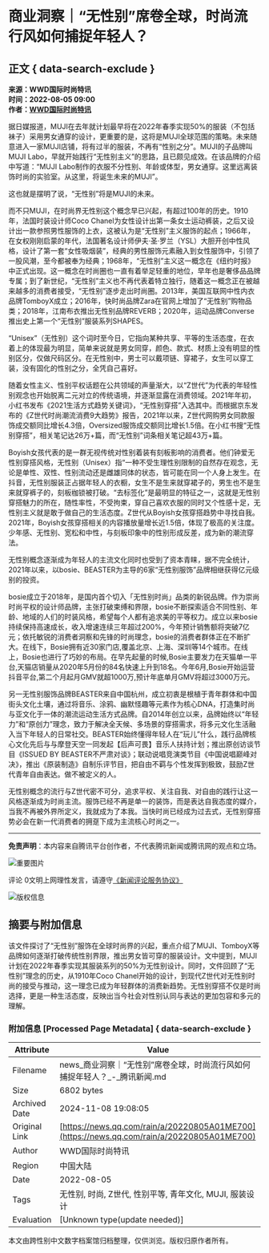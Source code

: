 # 商业洞察｜“无性别”席卷全球，时尚流行风如何捕捉年轻人？

## 正文 { data-search-exclude }


**来源：WWD国际时尚特讯**  
**时间：2022-08-05 09:00**  
**作者：[WWD国际时尚特讯](https://news.qq.com/omn/author/8QMf2XZc6YIeujk%3D)**  

据日媒报道，MUJI在去年就计划最早将在2022年春季实现50%的服装（不包括袜子）采用男女通穿的设计，更重要的是，这将是MUJI全球范围的策略。未来随意进入一家MUJI店铺，将有过半的服装，不再有“性别之分”。MUJI的子品牌叫MUJI Labo，早就开始践行“无性别主义”的思路，且已颇见成效。在该品牌的介绍中写道：“MUJI Labo制作的衣服不分性别、年龄或体型，男女通穿。这里远离装饰时尚的实验室。从这里，将诞生未来的MUJI”。

这也就是摆明了说，“无性别”将是MUJI的未来。

而不只MUJI，在时尚界无性别这个概念早已兴起，有超过100年的历史。1910年，法国时装设计师Coco Chanel为女性设计出第一条女士运动裤装，之后又设计出一款参照男性服饰的上衣，这被认为是“无性别”主义服饰的起点；1966年，在女权刚刚启蒙的年代，法国著名设计师伊夫·圣·罗兰（YSL）大胆开创中性风格，设计了第一套“女性吸烟装”，经典的男性服饰元素融入到女性服饰中，引领了一股风潮，至今都被奉为经典；1968年，“无性别”主义这一概念在《纽约时报》中正式出现。这一概念在时尚圈也一直有着举足轻重的地位，早年也是奢侈品品牌专属；到了新世纪，“无性别”主义也不再代表着特立独行，随着这一概念正在被越来越多的消费者接受，“无性别”逐步走出时尚圈。2013年，美国互联网中性内衣品牌TomboyX成立；2016年，快时尚品牌Zara在官网上增加了“无性别”购物品类；2018年，江南布衣推出无性别品牌REVERB；2020年，运动品牌Converse推出史上第一个“无性别”服装系列SHAPES。

“Unisex”（无性别）这个词时至今日，它指向某种共享、平等的生活态度，在衣着上的体现最为明显，简单来说就是男女同穿，颜色、款式、材质上没有明显的性别区分，仅做尺码区分。在无性别中，男士可以戴项链、穿裙子，女生可以穿工装，没有固化的性别之分，全凭自己喜好。

随着女性主义、性别平权话题在公共领域的声量渐大，以“Z世代”为代表的年轻性别观念也开始脱离二元对立的传统语境，并逐渐显露在消费领域。2021年年初，小红书发布《2021生活方式趋势关键词》，“无性别穿搭”入选其中。而根据京东发布的《Z世代时尚潮流消费9大趋势》报告，2021年以来，Z世代网购男女同款服饰成交额同比增长4.3倍，Oversized服饰成交额同比增长1.5倍。在小红书搜“无性别穿搭”，相关笔记达26万+篇，而“无性别”词条相关笔记超43万+篇。

Boyish女孩代表的是一群无视传统对性别着装有刻板影响的消费者。他们钟爱无性别穿搭风格，无性别（Unisex）指“一种不受生理性别限制的自然存在观念，无论是单性、双性、性别流动还是雌雄同体的状态，皆可能在同一个人身上发生。在抖音，无性别服装正占据年轻人的衣橱，女生不是生来就穿裙子的，男生也不是生来就穿裤子的，刻板枷锁被打破。“去标签化”是最明显的特征之一，这就是无性别穿搭魅力的所在，随性率性，不受拘束，穿自己喜欢衣服的同时又个性感十足，无性别主义就是敢于做自己的生活态度。Z世代从Boyish女孩穿搭趋势中寻找自我。2021年，Boyish女孩穿搭相关的内容播放量增长近1.5倍，体现了极高的关注度。少年感、无性别、宽松和中性，与刻板印象中的性别形成反差，成为新的潮流穿法。

无性别概念逐渐成为年轻人的主流文化同时也受到了资本青睐，据不完全统计，2021年以来，以bosie、BEASTER为主导的6家“无性别服饰”品牌相继获得亿元级别的投资。

bosie成立于2018年，是国内首个切入「无性别时尚」品类的新锐品牌。作为崇尚时尚平权的设计师品牌，主张打破束缚和界限，bosie不断探索适合不同性别、年龄、地域的人们的时装风格，希望每个人都有追求美的平等权力。成立以来bosie持续保持高速成长，收入增速连续三年超过200%，今年预计销售额将突破7亿元；依托敏锐的消费者洞察和先锋的时尚理念，bosie的消费者群体正在不断扩大。在线下，Bosie拥有近30家门店,覆盖北京、上海、深圳等14个城市。在线上，Bosie也进行了巧妙的布局。在早先起量的时候,Bosie主要发力在天猫单一平台,天猫店销量从2020年5月份的84名快速上升到18名。今年6月,Bosie开始运营抖音平台,第二个月起月GMV就超1000万,预计年底单月GMV将超过3000万元。

另一无性别服饰品牌BEASTER来自中国杭州，成立初衷是根植于青年群体和中国街头文化土壤，通过将音乐、涂鸦、幽默怪趣等元素作为核心DNA，打造集时尚与亚文化于一体的潮流运动生活方式品牌。自2014年创立以来，品牌始终以“年轻力”和“原创力”理念，致力于解决全天候、多场景的穿搭需求，将多元文化生活融入当下年轻人的日常社交。BEASTER始终懂得年轻人在“玩儿”什么，践行品牌核心文化先后与与摩登天空一同发起【后声可畏】音乐人扶持计划；推出原创访谈节目《ISSUED BY BEASTER不严肃对谈》；联动说唱竞演类节目《中国说唱巅峰对决》，推出《原装制造》自制乐评节目，把自由不羁与个性发挥到极致，鼓励Z世代青年自由表达。做不被定义的人。

无性别概念的流行与Z世代密不可分，追求平权、关注自我、对自由的践行让这一风格逐渐成为时尚主流。服饰已经不再是单一的装饰，而是表达自我态度的媒介，当我不再被外界所定义，我就成为了本我。当快时尚已经成为过去式，无性别穿搭势必会在新一代消费者的拥趸下成为主流核心时尚之一。

---

**免责声明**：本内容来自腾讯平台创作者，不代表腾讯新闻或腾讯网的观点和立场。

![重要图片](https://inews.gtimg.com/newsapp_bt/0/1012205723968_6694/0)

评论 0文明上网理性发言，请遵守[《新闻评论服务协议》](https://new.qq.com/static/coralinfo.htm) 

![版权信息](http://inews.gtimg.com/newsapp_ls/0/12597139796/0)

## 摘要与附加信息

<!-- tcd_abstract -->
该文件探讨了“无性别”服饰在全球时尚界的兴起，重点介绍了MUJI、TomboyX等品牌如何逐渐打破传统性别界限，推出男女皆可穿的服装设计。文中提到，MUJI计划在2022年春季实现其服装系列的50%为无性别设计。同时，文件回顾了“无性别”理念的历史，从1910年Coco Chanel开始的设计，到现代Z世代对无性别时尚的接受与推动，这一理念已成为年轻群体的消费新趋势。无性别穿搭不仅是时尚选择，更是一种生活态度，反映出当今社会对性别认同与表达的更加包容和多元的理解。
<!-- tcd_abstract_end -->

### 附加信息 [Processed Page Metadata] { data-search-exclude }

| Attribute       | Value                                  |
|-----------------|----------------------------------------|
| Filename        | news_商业洞察｜“无性别”席卷全球，时尚流行风如何捕捉年轻人？_-_腾讯新闻.md                             |
| Size            | 6802 bytes                           |
| Archived Date   | 2024-11-08 19:08:05                             |
| Original Link   | [https://news.qq.com/rain/a/20220805A01ME700](https://news.qq.com/rain/a/20220805A01ME700)                       |
| Author          | WWD国际时尚特讯                               |
| Region          | 中国大陆                               |
| Date            | 2022-08-05                                 |
| Tags            | 无性别, 时尚, Z世代, 性别平等, 青年文化, MUJI, 服装设计                                 |
| Evaluation            | [Unknown type(update needed)]                                 |
<!-- tcd_table_end -->

本文由跨性别中文数字档案馆归档整理，仅供浏览。版权归原作者所有。
